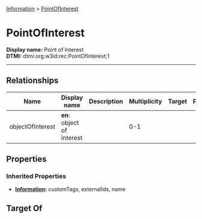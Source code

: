[Information](Information.md) > [PointOfInterest](#)
# PointOfInterest

**Display name:** Point of Interest<br />
**DTMI:** dtmi:org:w3id:rec:PointOfInterest;1

---
## Relationships
|Name|Display name|Description|Multiplicity|Target|Properties|Writable|
|-|-|-|-|-|-|-|
|objectOfInterest|**en**: object of interest||0-1|||True|
## Properties
### Inherited Properties
* **[Information](Information.md):** customTags, externalIds, name
## Target Of
